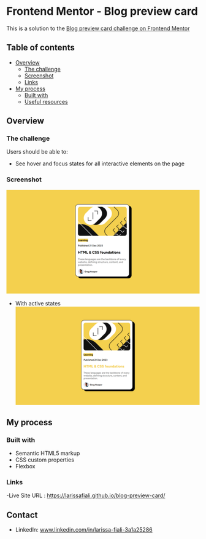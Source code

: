# Frontend Mentor - Blog preview card
This is a solution to the [Blog preview card challenge on Frontend Mentor](https://www.frontendmentor.io/challenges/blog-preview-card-ckPaj01IcS)

## Table of contents

- [Overview](#overview)
  - [The challenge](#the-challenge)
  - [Screenshot](#screenshot)
  - [Links](#links)
- [My process](#my-process)
  - [Built with](#built-with)
  - [Useful resources](#useful-resources)
## Overview

### The challenge

Users should be able to:

- See hover and focus states for all interactive elements on the page

### Screenshot

![Alt text](image.png)

- With active states
![Alt text](image-1.png)

## My process

### Built with

- Semantic HTML5 markup
- CSS custom properties
- Flexbox


### Links
-Live Site URL : https://larissafiali.github.io/blog-preview-card/

## Contact 
- LinkedIn: www.linkedin.com/in/larissa-fiali-3a1a25286

